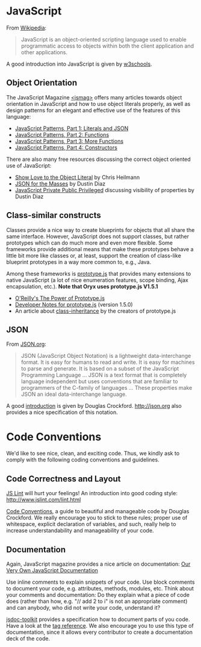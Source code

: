 # JavaScript #

From [Wikipedia](http://en.wikipedia.org/wiki/Javascript):
> JavaScript is an object-oriented scripting language used to enable programmatic
> access to objects within both the client application and other applications.

A good introduction into JavaScript is given by [w3schools](http://www.w3schools.com/JS/default.asp).

## Object Orientation ##

The JavaScript Magazine [&lt;jsmag&gt;](http://www.jsmag.com) offers many articles towards object orientation in JavaScript and how to use object literals properly, as well as design patterns for an elegant and effective use of the features of this language:

  * [JavaScript Patterns, Part 1: Literals and JSON](http://www.jsmag.com/main.issues.description/id=21/)
  * [JavaScript Patterns, Part 2: Functions](http://www.jsmag.com/main.issues.description/id=22/)
  * [JavaScript Patterns, Part 3: More Functions](http://www.jsmag.com/main.issues.description/id=24/)
  * [JavaScript Patterns, Part 4: Constructors](http://www.jsmag.com/main.issues.description/id=25/)

There are also many free resources discussing the correct object oriented use of JavaScript:
  * [Show Love to the Object Literal](http://www.wait-till-i.com/2006/02/16/show-love-to-the-object-literal/) by Chris Heilmann
  * [JSON for the Masses](http://www.dustindiaz.com/json-for-the-masses/) by Dustin Diaz
  * [JavaScript Private Public Privileged](http://www.dustindiaz.com/javascript-private-public-privileged/) discussing visibility of properties by Dustin Diaz

## Class-similar constructs ##

Classes provide a nice way to create blueprints for objects that all share the same interface. However, JavaScript does not support classes, but rather prototypes which can do much more and even more flexible. Some frameworks provide additional means that make these prototypes behave a little bit more like classes or, at least, support the creation of class-like blueprint prototypes in a way more common to, e.g., Java.

Among these frameworks is [prototype.js](http://prototypejs.org) that provides many extensions to native JavaScript (a lot of nice enumeration features, scope binding, Ajax encapsulation, etc.). **Note that Oryx uses prototype.js V1.5.1**

  * [O'Reilly's The Power of Prototype.js](http://www.oreillynet.com/xml/blog/2006/06/the_power_of_prototypejs_1.html)
  * [Developer Notes for prototype.js](http://www.sergiopereira.com/articles/prototype.js.html) (version 1.5.0)
  * An article about [class-inheritance](http://www.prototypejs.org/learn/class-inheritance) by the creators of prototype.js


## JSON ##

From [JSON.org](http://json.org):
> JSON (JavaScript Object Notation) is a lightweight data-interchange format. It is easy for humans to read and write. It is easy for machines to parse and generate. It is based on a subset of the JavaScript Programming Language ... JSON is a text format that is completely language independent but uses conventions that are familiar to programmers of the C-family of languages ... These properties make JSON an ideal data-interchange language.

A good [introduction](http://json.org/fatfree.html) is given by Douglas Crockford. http://json.org also provides a nice specification of this notation.

# Code Conventions #

We'd like to see nice, clean, and exciting code. Thus, we kindly ask to comply with the following coding conventions and guidelines.

## Code Correctness and Layout ##
[JS Lint](http://jslint.com) will hurt your feelings! An introduction into good coding style: http://www.jslint.com/lint.html

[Code Conventions](http://javascript.crockford.com/code.html), a guide to beautiful and manageable code by Douglas Crockford. We really encourage you to stick to these rules; proper use of whitespace, explicit declaration of variables, and such, really help to increase understandability and manageability of your code.

## Documentation ##
Again, JavaScript magazine provides a nice article on documentation: [Our Very Own JavaScript Documentation](http://www.jsmag.com/main.issues.description/id=24/)

Use inline comments to explain snippets of your code. Use block comments to document your code, e.g. attributes, methods, modules, etc. Think about your comments and documentation: Do they explain what a piece of code does (rather than how, e.g. "// add 2 to i" is not an appropriate comment) and can anybody, who did not write your code, understand it?

[jsdoc-toolkit](http://code.google.com/p/jsdoc-toolkit) provides a specification how to document parts of you code. Have a look at the [tag reference](http://code.google.com/p/jsdoc-toolkit/wiki/TagReference). We also encourage you to use this type of documentation, since it allows every contributor to create a documentation deck of the code.